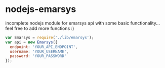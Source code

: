 # nodejs-emarsys
incomplete nodejs module for emarsys api with some basic functionality... feel free to add more functions :)

```js
var Emarsys = require('./lib/emarsys');
var api = new Emarsys({
  endpoint: 'YOUR_API_ENDPOINT',
  username: 'YOUR_USERNAME',
  password: 'YOUR_PASSWORD'
});

```
